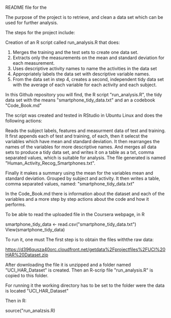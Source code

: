 README file for the 

The purpose of the project is to retrieve, and clean a data set which can be used for further analysis. 

The steps for the project include:

Creation of an R script called run_analysis.R that does:
 
1. Merges the training and the test sets to create one data set.
2. Extracts only the measurements on the mean and standard deviation for each measurement. 
3. Uses descriptive activity names to name the activities in the data set
4. Appropriately labels the data set with descriptive variable names. 
5. From the data set in step 4, creates a second, independent tidy data set with the average of each variable for each activity and each subject.

In this Github repository you will find, the R script "run_analysis.R", the tidy data set with the means "smartphone_tidy_data.txt" and an a codebook "Code_Book.md"

The script was created and tested in RStudio in Ubuntu Linux and does the following actions:

Reads the subject labels, features and measurment data of test and training. It first appends each of test and training, of each, then it selecst the variables which have mean and standard deviation. It then rearranges the names of the variables for more descriptive names. And merges all data sets to produce a tidy data set, and writes it on a table as a txt, comma separated values, which is suitable for analysis. The file generated is named "Human_Activity_Recog_Smartphones.txt".

Finally it makes a summary using the mean for the variables mean and standard deviation. Grouped by subject and activity. It then writes a table, comma separated values, named: "smartphone_tidy_data.txt"

In the Code_Book.md there is information about the dataset and each of the variables and a more step by step actions about the code and how it performs.

To be able to read the uploaded file in the Coursera webpage, in R

smartphone_tidy_data <- read.csv("smartphone_tidy_data.txt")
View(smartphone_tidy_data)

To run it, one must The first step is to obtain the files withthe raw data:

https://d396qusza40orc.cloudfront.net/getdata%2Fprojectfiles%2FUCI%20HAR%20Dataset.zip

After downloading the file it is unzipped and a folder named "UCI_HAR_Dataset" is created. Then an R-scrip file "run_analysis.R" is copied to this folder.

For running it the working directory has to be set to the folder were the data is located "UCI_HAR_Dataset"

Then in R:

source("run_analzsis.R)
